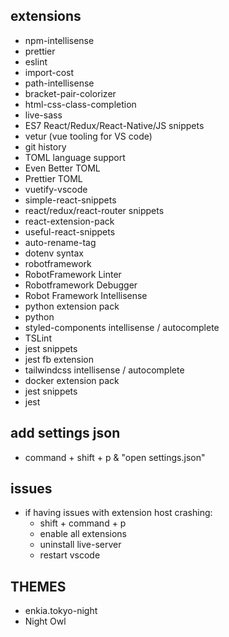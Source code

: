 
## extensions 
  * npm-intellisense
  * prettier
  * eslint
  * import-cost 
  * path-intellisense
  * bracket-pair-colorizer
  * html-css-class-completion
  * live-sass
  * ES7 React/Redux/React-Native/JS snippets
  * vetur (vue tooling for VS code) 
  * git history 
  * TOML language support 
  * Even Better TOML 
  * Prettier TOML 
  * vuetify-vscode
  * simple-react-snippets
  * react/redux/react-router snippets
  * react-extension-pack
  * useful-react-snippets
  * auto-rename-tag
  * dotenv syntax 
  * robotframework
  * RobotFramework Linter 
  * Robotframework Debugger
  * Robot Framework Intellisense
  * python extension pack
  * python 
  * styled-components intellisense / autocomplete
  * TSLint 
  * jest snippets
  * jest fb extension
  * tailwindcss intellisense / autocomplete 
  * docker extension pack 
  * jest snippets
  * jest 

## add settings json 
  * command + shift + p & "open settings.json"


## issues 
  * if having issues with extension host crashing: 
    * shift + command + p 
    * enable all extensions 
    * uninstall live-server 
    * restart vscode 



## THEMES
  * enkia.tokyo-night
  * Night Owl 
